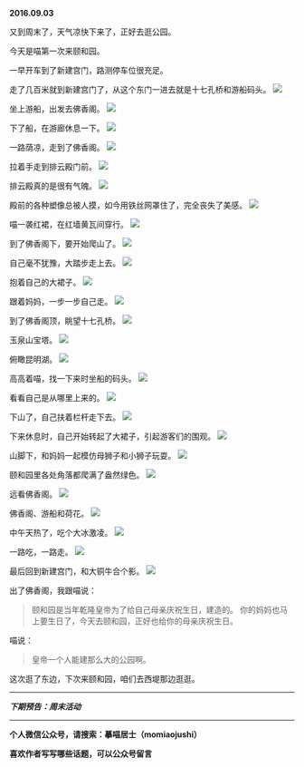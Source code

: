 **2016.09.03**

又到周末了，天气凉快下来了，正好去逛公园。

今天是喵第一次来颐和园。

一早开车到了新建宫门，路测停车位很充足。

走了几百米就到新建宫门了，从这个东门一进去就是十七孔桥和游船码头。
![](http://upload-images.jianshu.io/upload_images/51001-22d6b4754cca2e65.jpg?imageMogr2/auto-orient/strip%7CimageView2/2/w/1240)

坐上游船，出发去佛香阁。
![](http://upload-images.jianshu.io/upload_images/51001-6264ce68419acce6.jpg?imageMogr2/auto-orient/strip%7CimageView2/2/w/1240)

下了船，在游廊休息一下。
![](http://upload-images.jianshu.io/upload_images/51001-e9c6f3210c25d1b7.jpg?imageMogr2/auto-orient/strip%7CimageView2/2/w/1240)

一路荫凉，走到了佛香阁。
![](http://upload-images.jianshu.io/upload_images/51001-1bc8c6e00f79861b.jpg?imageMogr2/auto-orient/strip%7CimageView2/2/w/1240)

拉着手走到排云殿门前。
![](http://upload-images.jianshu.io/upload_images/51001-9a440d71ba5916b2.jpg?imageMogr2/auto-orient/strip%7CimageView2/2/w/1240)

排云殿真的是很有气魄。
![](http://upload-images.jianshu.io/upload_images/51001-91f3b1777b93decb.jpg?imageMogr2/auto-orient/strip%7CimageView2/2/w/1240)

殿前的各种塑像总被人摸，如今用铁丝网罩住了，完全丧失了美感。
![](http://upload-images.jianshu.io/upload_images/51001-d65527674d2cc8b6.jpg?imageMogr2/auto-orient/strip%7CimageView2/2/w/1240)

喵一袭红裙，在红墙黄瓦间穿行。
![](http://upload-images.jianshu.io/upload_images/51001-21a9f5296c10aecb.jpg?imageMogr2/auto-orient/strip%7CimageView2/2/w/1240)

到了佛香阁下，要开始爬山了。
![](http://upload-images.jianshu.io/upload_images/51001-c057a9f517db769b.jpg?imageMogr2/auto-orient/strip%7CimageView2/2/w/1240)

自己毫不犹豫，大踏步走上去。
![](http://upload-images.jianshu.io/upload_images/51001-a5ca18158eec5be5.jpg?imageMogr2/auto-orient/strip%7CimageView2/2/w/1240)

抱着自己的大裙子。
![](http://upload-images.jianshu.io/upload_images/51001-183c311414895317.jpg?imageMogr2/auto-orient/strip%7CimageView2/2/w/1240)

跟着妈妈，一步一步自己走。
![](http://upload-images.jianshu.io/upload_images/51001-487b9bfffd0e7c52.jpg?imageMogr2/auto-orient/strip%7CimageView2/2/w/1240)

到了佛香阁顶，眺望十七孔桥。
![](http://upload-images.jianshu.io/upload_images/51001-a20d54058b3cc750.jpg?imageMogr2/auto-orient/strip%7CimageView2/2/w/1240)

玉泉山宝塔。
![](http://upload-images.jianshu.io/upload_images/51001-9aef89cb3399ae78.jpg?imageMogr2/auto-orient/strip%7CimageView2/2/w/1240)

俯瞰昆明湖。
![](http://upload-images.jianshu.io/upload_images/51001-13dc3a661ba4da21.jpg?imageMogr2/auto-orient/strip%7CimageView2/2/w/1240)

高高着喵，找一下来时坐船的码头。
![](http://upload-images.jianshu.io/upload_images/51001-c24797fcbc67fb50.jpg?imageMogr2/auto-orient/strip%7CimageView2/2/w/1240)

看看自己是从哪里上来的。
![](http://upload-images.jianshu.io/upload_images/51001-afe33c9761b606f8.jpg?imageMogr2/auto-orient/strip%7CimageView2/2/w/1240)

下山了，自己扶着栏杆走下去。
![](http://upload-images.jianshu.io/upload_images/51001-da85b4ee66938efe.jpg?imageMogr2/auto-orient/strip%7CimageView2/2/w/1240)

下来休息时，自己开始转起了大裙子，引起游客们的围观。
![](http://upload-images.jianshu.io/upload_images/51001-f20fcc7e3abe9ee1.jpg?imageMogr2/auto-orient/strip%7CimageView2/2/w/1240)

山脚下，和妈妈一起模仿母狮子和小狮子玩耍。
![](http://upload-images.jianshu.io/upload_images/51001-9ed0ac5fbc682964.jpg?imageMogr2/auto-orient/strip%7CimageView2/2/w/1240)

颐和园里各处角落都爬满了盎然绿色。
![](http://upload-images.jianshu.io/upload_images/51001-745465deed5ef2f0.jpg?imageMogr2/auto-orient/strip%7CimageView2/2/w/1240)

远看佛香阁。
![](http://upload-images.jianshu.io/upload_images/51001-8eb6e3a943b478e7.jpg?imageMogr2/auto-orient/strip%7CimageView2/2/w/1240)

佛香阁、游船和荷花。
![](http://upload-images.jianshu.io/upload_images/51001-759e39ff2ac4c98f.jpg?imageMogr2/auto-orient/strip%7CimageView2/2/w/1240)

中午天热了，吃个大冰激凌。
![](http://upload-images.jianshu.io/upload_images/51001-b9fec86aa6970444.jpg?imageMogr2/auto-orient/strip%7CimageView2/2/w/1240)

一路吃，一路走。
![](http://upload-images.jianshu.io/upload_images/51001-63c68d40f550919d.jpg?imageMogr2/auto-orient/strip%7CimageView2/2/w/1240)

最后回到新建宫门，和大铜牛合个影。
![](http://upload-images.jianshu.io/upload_images/51001-e1e44657a79a443c.jpg?imageMogr2/auto-orient/strip%7CimageView2/2/w/1240)

出了佛香阁，我跟喵说：
>颐和园是当年乾隆皇帝为了给自己母亲庆祝生日，建造的。
>你的妈妈也马上要生日了，今天去颐和园，正好也给你的母亲庆祝生日。

喵说：
>皇帝一个人能建那么大的公园啊。

这次逛了东边，下次来颐和园，咱们去西堤那边逛逛。

***

***下期预告：周末活动***

***

**个人微信公众号，请搜索：摹喵居士（momiaojushi）**

**喜欢作者写写哪些话题，可以公众号留言**